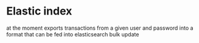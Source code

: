 # Elastic index
at the moment exports transactions from a given user and password into a format that can be fed into elasticsearch bulk update

